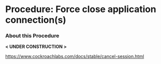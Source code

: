 # Procedure:  Force close application connection(s)

### About this Procedure

 **< UNDER CONSTRUCTION >**

https://www.cockroachlabs.com/docs/stable/cancel-session.html

